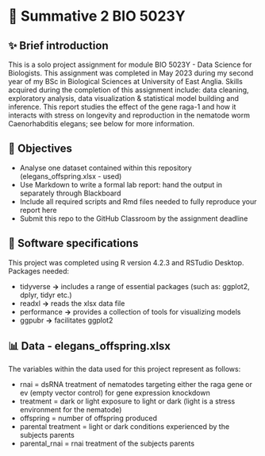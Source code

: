 # :blossom:  Summative 2 BIO 5023Y

## ✨ Brief introduction
This is a solo project assignment for module BIO 5023Y - Data Science for Biologists. This assignment was completed in May 2023 during my second year of my BSc in Biological Sciences at University of East Anglia. Skills acquired during the completion of this assignment include:  data cleaning, exploratory analysis, data visualization & statistical model building and inference.
This report studies the effect of the gene raga-1 and how it interacts with stress on longevity and reproduction in the nematode worm Caenorhabditis elegans; see below for more information.

## 🎯 Objectives
-  Analyse one dataset contained within this repository (elegans_offspring.xlsx - used)
-  Use Markdown to write a formal lab report: hand the output in separately through Blackboard
-  Include all required scripts and Rmd files needed to fully reproduce your report here
-  Submit this repo to the GitHub Classroom by the assignment deadline

## :round_pushpin:  Software specifications
This project was completed using R version 4.2.3 and RSTudio Desktop. Packages needed:
-  tidyverse **→** includes a range of essential packages (such as: ggplot2, dplyr, tidyr etc.)
-  readxl **→** reads the xlsx data file
-  performance **→** provides a collection of tools for visualizing models
-  ggpubr **→** facilitates ggplot2

## :bar_chart:	Data - elegans_offspring.xlsx
The variables within the data used for this project represent as follows:
-  rnai = dsRNA treatment of nematodes targeting either the raga gene or ev (empty vector control) for gene expression knockdown
-  treatment = dark or light exposure to light or dark (light is a stress environment for the nematode)
-  offspring = number of offspring produced
-  parental treatment	= light or dark conditions experienced by the subjects parents
-  parental_rnai	= rnai treatment of the subjects parents